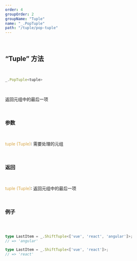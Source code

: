 ```yaml
---
order: 4
groupOrder: 2
groupName: "Tuple"
name: "_.PopTuple"
path: "/tuple/pop-tuple"
---
```


<br/>

## “Tuple” 方法

<br/>

```typescript
_.PopTuple<tuple>
```

<br/>

返回元组中的最后一项

<br/>

### 参数

<br/>

<font color="#d9a84a">tuple (Tuple)</font>: 需要处理的元组

<br/>

### 返回

<br/>

<font color="#d9a84a">tuple (Tuple)</font>: 返回元组中的最后一项

<br/>

### 例子

<br/>

```typescript

type LastItem = _.ShiftTuple<['vue', 'react', 'angular']>;
// => 'angular'

type LastItem = _.ShiftTuple<['vue', 'react']>;
// => 'react'
```
